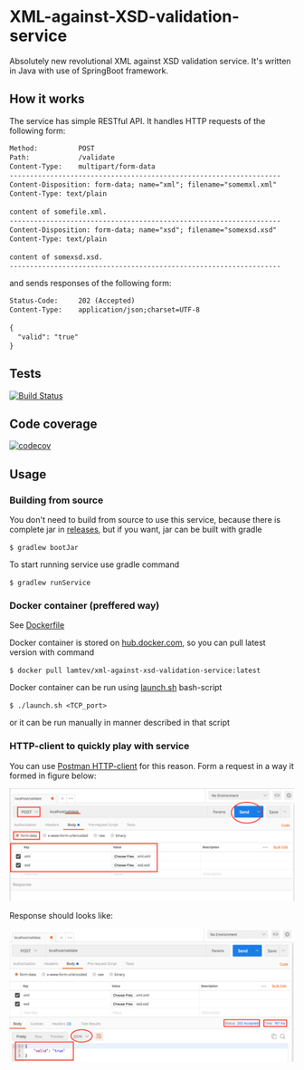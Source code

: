 # XML-against-XSD-validation-service

Absolutely new revolutional XML against XSD validation service. It's written in Java with use of SpringBoot framework.

## How it works

The service has simple RESTful API. It handles HTTP requests of the following form:
```
Method:          POST
Path:            /validate
Content-Type:    multipart/form-data
-------------------------------------------------------------------
Content-Disposition: form-data; name="xml"; filename="somemxl.xml"
Content-Type: text/plain

content of somefile.xml.
-------------------------------------------------------------------
Content-Disposition: form-data; name="xsd"; filename="somexsd.xsd"
Content-Type: text/plain

content of somexsd.xsd.
-------------------------------------------------------------------
```

and sends responses of the following form:
```
Status-Code:     202 (Accepted)
Content-Type:    application/json;charset=UTF-8

{
  "valid": "true"
}
```

## Tests 
[![Build Status](https://travis-ci.org/lamtev/XML-against-XSD-validation-service.svg?branch=master)](https://travis-ci.org/lamtev/XML-against-XSD-validation-service)

## Code coverage 
[![codecov](https://codecov.io/gh/lamtev/XML-against-XSD-validation-service/branch/master/graph/badge.svg)](https://codecov.io/gh/lamtev/XML-against-XSD-validation-service)

## Usage

### Building from source

You don't need to build from source to use this service, because there is complete jar in [releases](https://github.com/lamtev/XML-against-XSD-validation-service/releases), but if you want, jar can be built with gradle 
 
`$ gradlew bootJar`

To start running service use gradle command

`$ gradlew runService`

### Docker container (preffered way)

See [Dockerfile](https://github.com/lamtev/XML-against-XSD-validation-service/blob/master/Dockerfile)

Docker container is stored on [hub.docker.com](https://hub.docker.com/r/lamtev/xml-against-xsd-validation-service/), so you can pull latest version with command

`$ docker pull lamtev/xml-against-xsd-validation-service:latest`

Docker container can be run using [launch.sh](https://github.com/lamtev/XML-against-XSD-validation-service/blob/master/launch.sh) bash-script 

`$ ./launch.sh <TCP_port>`

or it can be run manually in manner described in that script

### HTTP-client to quickly play with service

You can use [Postman HTTP-client](https://www.getpostman.com/) for this reason. Form a request in a way it formed in figure below:

![Request](/figs/request.png)

Response should looks like:

![Response](/figs/response.png)
